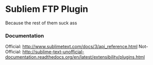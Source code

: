 # Subliem FTP Plugin
Because the rest of them suck ass

### Documentation

Official: http://www.sublimetext.com/docs/3/api_reference.html
Not-Official: http://sublime-text-unofficial-documentation.readthedocs.org/en/latest/extensibility/plugins.html